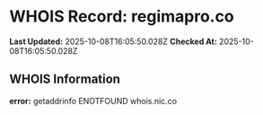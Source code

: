 # WHOIS Record: regimapro.co

**Last Updated:** 2025-10-08T16:05:50.028Z
**Checked At:** 2025-10-08T16:05:50.028Z

## WHOIS Information

**error:** getaddrinfo ENOTFOUND whois.nic.co


